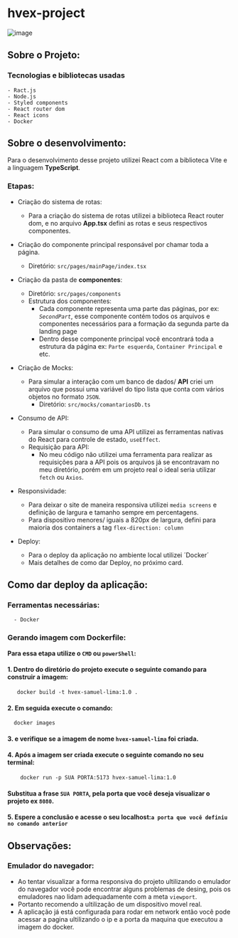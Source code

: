 # hvex-project
![image](https://user-images.githubusercontent.com/105258182/228858641-46956f77-3884-4585-9d22-1fba844d8560.png)
 ## Sobre o Projeto:
  ### Tecnologias e bibliotecas usadas
    - Ract.js
    - Node.js
    - Styled components
    - React router dom
    - React icons
    - Docker

## Sobre o desenvolvimento:
  Para o desenvolvimento desse projeto utilizei React com a biblioteca Vite e a linguagem **TypeScript**.
  ### Etapas:
  - Criação do sistema de rotas:
     - Para a criação do sistema de rotas utilizei a biblioteca React router dom, e no arquivo **App.tsx** defini as rotas e seus respectivos componentes.   
  
  - Criação do componente principal responsável por chamar toda a página.
     - Diretório: `src/pages/mainPage/index.tsx`
  
  - Criação da pasta de **componentes**:
     - Diretório: `src/pages/components`
     - Estrutura dos componentes:
        - Cada componente representa uma parte das páginas, por ex: *`SecondPart`*, esse componente contém todos os arquivos e componentes necessários para a formação da segunda parte da landing page
        - Dentro desse componente principal você encontrará toda a estrutura da página ex: `Parte esquerda`, `Container Principal` e etc.
  
  - Criação de Mocks:
    - Para simular a interação com um banco de dados/ **API** criei um arquivo que possui uma variável do tipo lista que conta com vários objetos no formato `JSON`.
      - Diretório: `src/mocks/comantariosDb.ts`
  
  - Consumo de API:
    - Para simular o consumo de uma API utilizei as ferramentas nativas do React para controle de estado, `useEffect`.
    - Requisição para API:
      - No meu código não utilizei uma ferramenta para realizar as requisições para a API pois os arquivos já se encontravam no meu diretório, porém em um projeto real o ideal seria utilizar `fetch` ou `Axios`.

  - Responsividade:
    - Para deixar o site de maneira responsiva utilizei `media screens` e definição de largura e tamanho sempre em percentagens.
    - Para dispositivo menores/ iguais a 820px de largura, defini para maioria dos containers a tag `flex-direction: column`

  - Deploy:
    - Para o deploy da aplicação no ambiente local utilizei ´Docker´
    - Mais detalhes de como dar Deploy, no próximo card.   

## Como dar deploy da aplicação:
  ### Ferramentas necessárias:
      - Docker
      
   
  ### Gerando imagem com Dockerfile:
  **Para essa etapa utilize o `CMD` ou `powerShell`:** 
   #### 1. Dentro do diretório do projeto execute o seguinte comando para construir a imagem:
       docker build -t hvex-samuel-lima:1.0 .
       
  #### 2. Em seguida execute o comando: 
      docker images
      
  #### 3. e verifique se a imagem de nome `hvex-samuel-lima` foi criada.
  #### 4. Após a imagem ser criada execute o seguinte comando no seu terminal: 
        docker run -p SUA PORTA:5173 hvex-samuel-lima:1.0
  #### Substitua a frase `SUA PORTA`, pela porta que você deseja visualizar o projeto ex `8080`.
     
  #### 5. Espere a conclusão e acesse o seu localhost:`a porta que você definiu no comando anterior`
  
## Observações:
  ### Emulador do navegador:
   - Ao tentar visualizar a forma responsiva do projeto ultilizando o emulador do navegador você pode encontrar alguns problemas de desing, pois os emuladores nao lidam adequadamente com a meta `viewport`.
   - Portanto recomendo a ultilização de um dispositivo movel real.
   - A aplicação já está configurada para rodar em network então você pode acessar a pagina ultilizando o ip e a porta da maquina que executou a imagem do docker.
  
